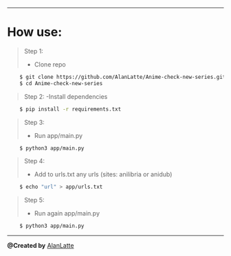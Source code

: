 ---
# How use:
> Step 1:
>- Clone repo
```sh
	$ git clone https://github.com/AlanLatte/Anime-check-new-series.git
	$ cd Anime-check-new-series
```
> Step 2:
>-Install dependencies
```sh
	$ pip install -r requirements.txt
```
> Step 3:
>- Run app/main.py
```sh
	$ python3 app/main.py
```
> Step 4:
>- Add to urls.txt any urls (sites: anilibria or anidub)
```sh
	$ echo "url" > app/urls.txt
```
> Step 5:
>- Run again app/main.py
```sh
	$ python3 app/main.py
```
___
__@Created by__ [AlanLatte](https://t.me/AlanLatte/)
